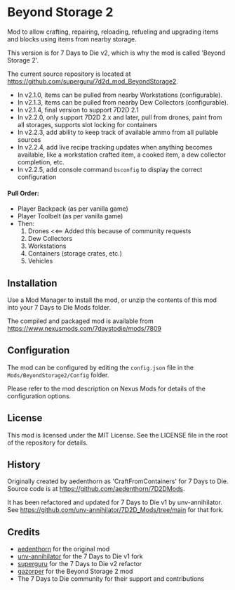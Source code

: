 # Beyond Storage 2

Mod to allow crafting, repairing, reloading, refueling and upgrading items and blocks using items from nearby storage.  

This version is for 7 Days to Die v2, which is why the mod is called 'Beyond Storage 2'.

The current source repository is located at https://github.com/superguru/7d2d_mod_BeyondStorage2.

* In v2.1.0, items can be pulled from nearby Workstations (configurable).
* In v2.1.3, items can be pulled from nearby Dew Collectors (configurable).
* In v2.1.4, final version to support 7D2D 2.1
* In v2.2.0, only support 7D2D 2.x and later, pull from drones, paint from all storages, supports slot locking for containers
* In v2.2.3, add ability to keep track of available ammo from all pullable sources
* In v2.2.4, add live recipe tracking updates when anything becomes available, like a workstation crafted item, a cooked item, a dew collector completion, etc.
* In v2.2.5, add console command `bsconfig` to display the correct configuration

#### Pull Order:
  - Player Backpack (as per vanilla game)
  - Player Toolbelt (as per vanilla game)
  - Then:
    1. Drones <<== Added this because of community requests
    2. Dew Collectors
    3. Workstations
    4. Containers (storage crates, etc.)
    5. Vehicles

## Installation

Use a Mod Manager to install the mod, or unzip the contents of this mod into your 7 Days to Die Mods folder.

The compiled and packaged mod is available from https://www.nexusmods.com/7daystodie/mods/7809

## Configuration

The mod can be configured by editing the `config.json` file in the `Mods/BeyondStorage2/Config` folder.

Please refer to the mod description on Nexus Mods for details of the configuration options.

## License
This mod is licensed under the MIT License. See the LICENSE file in the root of the repository for details.

## History

Originally created by aedenthorn as 'CraftFromContainers' for 7 Days to Die. Source code is at https://github.com/aedenthorn/7D2DMods.

It has been refactored and updated for 7 Days to Die v1 by unv-annihilator. See https://github.com/unv-annihilator/7D2D_Mods/tree/main for that fork.


## Credits
- [aedenthorn](https://github.com/aedenthorn) for the original mod
- [unv-annihilator](https://github.com/unv-annihilator) for the 7 Days to Die v1 fork
- [superguru](https://github.com/superguru) for the 7 Days to Die v2 refactor
- [gazorper](https://next.nexusmods.com/profile/gazorper/mods) for the Beyond Storage 2 mod
- The 7 Days to Die community for their support and contributions



